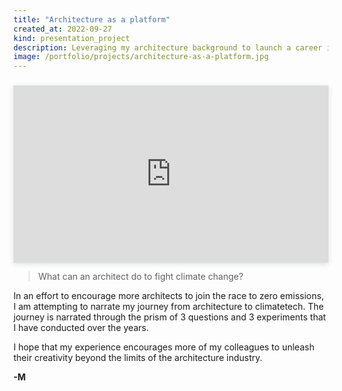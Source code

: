 ```yaml
---
title: "Architecture as a platform"
created_at: 2022-09-27
kind: presentation_project
description: Leveraging my architecture background to launch a career in climatetech.
image: /portfolio/projects/architecture-as-a-platform.jpg
---
```


<div style="position: relative; width: 100%; height: 0; padding-top: 56.2500%;
 padding-bottom: 0; box-shadow: 0 2px 8px 0 rgba(63,69,81,0.16); margin-top: 1.6em; margin-bottom: 0.9em; overflow: hidden;
 will-change: transform;">
  <iframe loading="lazy" style="position: absolute; width: 100%; height: 100%; top: 0; left: 0; border: none; padding: 0;margin: 0;"
    src="https:&#x2F;&#x2F;www.canva.com&#x2F;design&#x2F;DAFTRsEvblw&#x2F;view?embed" allowfullscreen="allowfullscreen" allow="fullscreen">
  </iframe>
</div>

> What can an architect do to fight climate change?

In an effort to encourage more architects to join the race to zero emissions, I am attempting
to narrate my journey from architecture to climatetech. The journey is narrated through the prism
of 3 questions and 3 experiments that I have conducted over the years.

I hope that my experience encourages more of my colleagues to unleash their creativity beyond
the limits of the architecture industry.

**-M**
